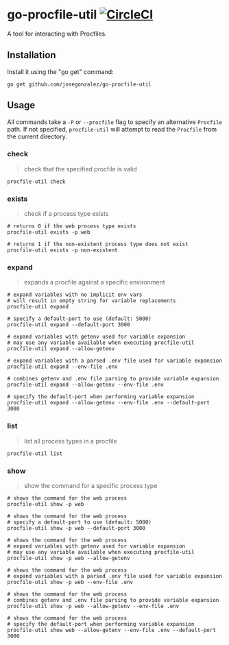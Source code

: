 # go-procfile-util [![CircleCI](https://circleci.com/gh/josegonzalez/go-procfile-util.svg?style=svg)](https://circleci.com/gh/josegonzalez/go-procfile-util)

A tool for interacting with Procfiles.

## Installation

Install it using the "go get" command:

    go get github.com/josegonzalez/go-procfile-util

## Usage

All commands take a `-P` or `--procfile` flag to specify an alternative `Procfile` path. If not specified, `procfile-util` will attempt to read the `Procfile` from the current directory.

### check

> check that the specified procfile is valid

```shell
procfile-util check
```

### exists

> check if a process type exists

```shell
# returns 0 if the web process type exists
procfile-util exists -p web

# returns 1 if the non-existent process type does not exist
procfile-util exists -p non-existent
```

### expand

> expands a procfile against a specific environment

```shell
# expand variables with no implicit env vars
# will result in empty string for variable replacements
procfile-util expand

# specify a default-port to use (default: 5000)
procfile-util expand --default-port 3000

# expand variables with getenv used for variable expansion
# may use any variable available when executing procfile-util
procfile-util expand --allow-getenv

# expand variables with a parsed .env file used for variable expansion
procfile-util expand --env-file .env

# combines getenv and .env file parsing to provide variable expansion
procfile-util expand --allow-getenv --env-file .env

# specify the default-port when performing variable expansion
procfile-util expand --allow-getenv --env-file .env --default-port 3000
```
### list

> list all process types in a procfile

```shell
procfile-util list
```

### show

> show the command for a specific process type

```shell
# shows the command for the web process
procfile-util show -p web

# shows the command for the web process
# specify a default-port to use (default: 5000)
procfile-util show -p web --default-port 3000

# shows the command for the web process
# expand variables with getenv used for variable expansion
# may use any variable available when executing procfile-util
procfile-util show -p web --allow-getenv

# shows the command for the web process
# expand variables with a parsed .env file used for variable expansion
procfile-util show -p web --env-file .env

# shows the command for the web process
# combines getenv and .env file parsing to provide variable expansion
procfile-util show -p web --allow-getenv --env-file .env

# shows the command for the web process
# specify the default-port when performing variable expansion
procfile-util show web --allow-getenv --env-file .env --default-port 3000
```
